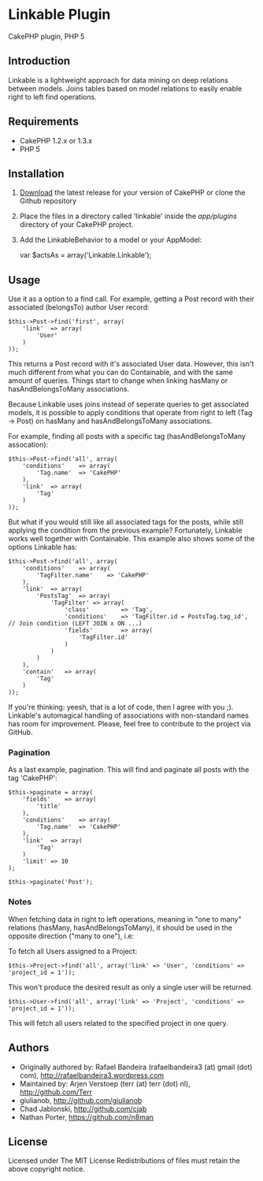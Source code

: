# Linkable Plugin
CakePHP plugin, PHP 5

## Introduction ##

Linkable is a lightweight approach for data mining on deep relations between models. Joins tables based on model relations to easily enable right to left find operations.

## Requirements ##
- CakePHP 1.2.x or 1.3.x
- PHP 5

## Installation ##

1. [Download] the latest release for your version of CakePHP or clone the Github repository

2. Place the files in a directory called 'linkable' inside the *app/plugins* directory of your CakePHP project.

3. Add the LinkableBehavior to a model or your AppModel:

    var $actsAs = array('Linkable.Linkable');

## Usage ##

Use it as a option to a find call. For example, getting a Post record with their associated (belongsTo) author User record:

    $this->Post->find('first', array(
		'link'	=> array(
			'User'
		)
	));

This returns a Post record with it's associated User data. However, this isn't much different from what you can do Containable, and with the same amount of queries. Things start to change when linking hasMany or hasAndBelongsToMany associations.

Because Linkable uses joins instead of seperate queries to get associated models, it is possible to apply conditions that operate from right to left (Tag -> Post) on hasMany and hasAndBelongsToMany associations.

For example, finding all posts with a specific tag (hasAndBelongsToMany assocation):

    $this->Post->find('all', array(
		'conditions'	=> array(
			'Tag.name'	=> 'CakePHP'
		),
		'link'	=> array(
			'Tag'
		)
	));

But what if you would still like all associated tags for the posts, while still applying the condition from the previous example? Fortunately, Linkable works well together with Containable. This example also shows some of the options Linkable has:

    $this->Post->find('all', array(
		'conditions'	=> array(
			'TagFilter.name'	=> 'CakePHP'
		),
		'link'	=> array(
			'PostsTag'	=> array(
				'TagFilter'	=> array(
					'class'			=> 'Tag',
					'conditions'	=> 'TagFilter.id = PostsTag.tag_id',	// Join condition (LEFT JOIN x ON ...)
					'fields'		=> array(
						'TagFilter.id'
					)
				)
			)
		),
        'contain'	=> array(
			'Tag'
		)
	));

If you're thinking: yeesh, that is a lot of code, then I agree with you ;). Linkable's automagical handling of associations with non-standard names has room for improvement. Please, feel free to contribute to the project via GitHub.

### Pagination ###

As a last example, pagination. This will find and paginate all posts with the tag 'CakePHP':

    $this->paginate = array(
        'fields'    => array(
            'title'
        ),
        'conditions'	=> array(
			'Tag.name'	=> 'CakePHP'
		),
		'link'	=> array(
			'Tag'
		)
        'limit' => 10
    );

    $this->paginate('Post');

### Notes ##

When fetching data in right to left operations, meaning in "one to many" relations (hasMany, hasAndBelongsToMany), it should be used in the opposite direction ("many to one"), i.e:

To fetch all Users assigned to a Project:

    $this->Project->find('all', array('link' => 'User', 'conditions' => 'project_id = 1'));
This won't produce the desired result as only a single user will be returned.

    $this->User->find('all', array('link' => 'Project', 'conditions' => 'project_id = 1'));
This will fetch all users related to the specified project in one query.

## Authors ##
- Originally authored by: Rafael Bandeira (rafaelbandeira3 (at) gmail (dot) com), http://rafaelbandeira3.wordpress.com
- Maintained by: Arjen Verstoep (terr (at) terr (dot) nl), http://github.com/Terr
- giulianob, http://github.com/giulianob
- Chad Jablonski, http://github.com/cjab
- Nathan Porter, https://github.com/n8man

## License ##

Licensed under The MIT License
Redistributions of files must retain the above copyright notice.

[Download]: http://github.com/Terr/linkable/downloads
